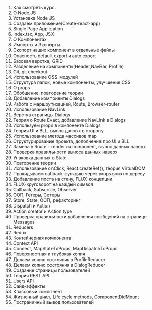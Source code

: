 1. Как смотреть курс.
2. О Node.JS
3. Установка Node JS
4. Создаем приложение(Create-react-app)
5. Single Page Application
6. Index.tsx, App, JSX
7. О Компонентах
8. Импорты и Экспорты
9. Экспорт наших компонент в отдельные файлы
10. Опасность default export и auto export
11. Базовая верстка, GRID
12. Разделение на компоненты(Header,NavBar, Profile) 
13. Git, git checkout
14. Использование CSS-модулей
15. Структура папок, новые компоненты, улучшение CSS
16. О props
17. Обобщение, повторение теории
18. Добавление компоненты Dialogs
19. Работа с маршрутизацией, Route, Browser-router
20. Использование NavLink
21. Верстка страницы Dialogs
22. Теория о Route Exact, добавление NavLink в Dialogs
23. Используем props в компоненте Dialogs
24. Теория UI и BLL, вынос данных в сторону
25. Использование метода массивов map
26. Структурирование проекта, дополнения про UI и BLL
27. Замена в Route - render на component, вынос данных наверх
28. Проверка правильности выноса данных наверх
29. Упаковка данных в State
30. Повторение теории
31. Использование onClick, React.createRef(), теория VirtualDOM
32. Прокидываем callback-функцию через props вниз по дереву
33. Добавление поста на стену, FLUX-концепции
34. FLUX-круговорот на каждый символ
35. Callback, Subscribe, Observer
36. ООП, Гетеры, Сетеры
37. Store, State, ООП, рефакторинг
38. Dispatch и Action
39. Action creator и Action type
40. Проверка правильности добавления сообщений на странице Messages
41. Reducers
42. Redux
43. Контейнерная компонента
44. Context API
45. Сonnect, MapStateToProps, MapDispatchToProps
46. Поверхностная и глубокая копия
47. Делаем копию состояния в ProfileReducer
48. Делаем копию состояния в DialogReducer
49. Создание страницы пользователей
50. Теория REST API
51. Users API
52. Сайд-эффекты 
53. Классовый компонент
54. Жизненный цикл, Life cycle methods, ComponentDidMount
55. Постраничный вывод пользователей